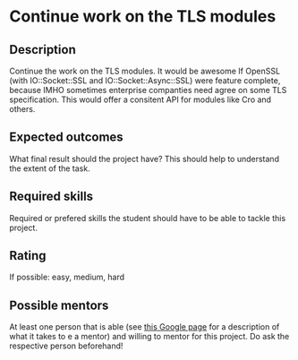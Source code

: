 Continue work on the TLS modules
================================

Description
-----------

Continue the work on the TLS modules. It would be awesome If OpenSSL (with IO::Socket::SSL and IO::Socket::Async::SSL) were feature complete, because IMHO sometimes enterprise companties need agree on some TLS specification. This would offer a consitent API for modules like Cro and others.


Expected outcomes
-----------------

What final result should the project have? This should help to understand the extent of the task.


Required skills
---------------

Required or prefered skills the student should have to be able to tackle this project.


Rating
------

If possible: easy, medium, hard


Possible mentors
----------------

At least one person that is able (see [this Google page](https://developers.google.com/open-source/gsoc/help/responsibilities#mentor_responsibilities) for a description of what it takes to e a mentor) and willing to mentor for this project. Do ask the respective person beforehand!

